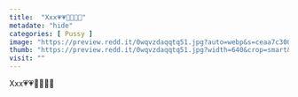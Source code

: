```yaml
---
title:  "Xxx💗💗🍑🍑💖🍑"
metadate: "hide"
categories: [ Pussy ]
image: "https://preview.redd.it/0wqvzdaqqtq51.jpg?auto=webp&s=ceaa7c300cd368a2fa78c0dade68fffb7d64daa5"
thumb: "https://preview.redd.it/0wqvzdaqqtq51.jpg?width=640&crop=smart&auto=webp&s=1f615e8379487e9a5125d9cac4da26cc8499b531"
visit: ""
---
```

Xxx💗💗🍑🍑💖🍑
